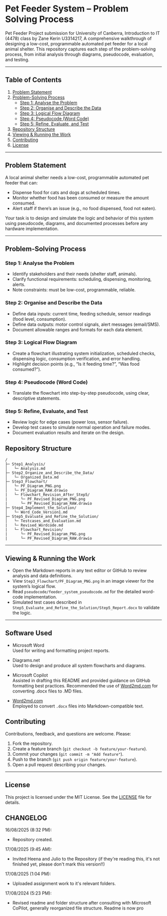 # Pet Feeder System – Problem Solving Process
Pet Feeder Project submission for University of Canberra, Introduction to IT (4478) class by Zane Kerin U3314217, 
A comprehensive walkthrough of designing a low-cost, programmable automated pet feeder for a local animal shelter. This repository captures each step of the problem-solving process, from initial analysis through diagrams, pseudocode, evaluation, and testing.

---

## Table of Contents

1. [Problem Statement](#problem-statement)  
2. [Problem-Solving Process](#problem-solving-process)  
   - [Step 1: Analyse the Problem](#step-1-analyse-the-problem)  
   - [Step 2: Organise and Describe the Data](#step-2-organise-and-describe-the-data)  
   - [Step 3: Logical Flow Diagram](#step-3-logical-flow-diagram)  
   - [Step 4: Pseudocode (Word Code)](#step-4-pseudocode-word-code)  
   - [Step 5: Refine, Evaluate, and Test](#step-5-refine-evaluate-and-test)  
3. [Repository Structure](#repository-structure)  
4. [Viewing & Running the Work](#viewing--running-the-work)  
5. [Contributing](#contributing)  
6. [License](#license)  

---

## Problem Statement

A local animal shelter needs a low-cost, programmable automated pet feeder that can:
- Dispense food for cats and dogs at scheduled times.  
- Monitor whether food has been consumed or measure the amount consumed.  
- Alert staff if there’s an issue (e.g., no food dispensed, food not eaten).  

Your task is to design and simulate the logic and behavior of this system using pseudocode, diagrams, and documented processes before any hardware implementation.

---

## Problem-Solving Process

### Step 1: Analyse the Problem

- Identify stakeholders and their needs (shelter staff, animals).  
- Clarify functional requirements: scheduling, dispensing, monitoring, alerts.  
- Note constraints: must be low-cost, programmable, reliable.  

### Step 2: Organise and Describe the Data

- Define data inputs: current time, feeding schedule, sensor readings (food level, consumption).  
- Define data outputs: motor control signals, alert messages (email/SMS).  
- Document allowable ranges and formats for each data element.  

### Step 3: Logical Flow Diagram

- Create a flowchart illustrating system initialization, scheduled checks, dispensing logic, consumption verification, and error handling.  
- Highlight decision points (e.g., “Is it feeding time?”, “Was food consumed?”).  

### Step 4: Pseudocode (Word Code)

- Translate the flowchart into step-by-step pseudocode, using clear, descriptive statements.  

### Step 5: Refine, Evaluate, and Test

- Review logic for edge cases (power loss, sensor failure).  
- Develop test cases to simulate normal operation and failure modes.  
- Document evaluation results and iterate on the design.

## Repository Structure

```text
/
├─ Step1_Analysis/
│   └─ Analysis.md
├─ Step2_Organize_and_Describe_the_Data/
│   └─ Organized_Data.md
├─ Step3_Flowchart/
│   └─ PF_Diagram_PNG.png
│   └─ PF_Diagram_RAW.drawio
|   └─ Flowchart_Revision_After_Step5/
|      └─ PF_Revised_Diagram_PNG.png
|      └─ PF_Revised_Diagram_RAW.drawio
├─ Step4_Implement_the_Solution/
│   └─ Word_Code_Version1.md
├─ Step5_Evaluate_and_Refine_the_Solution/
│   └─ Testcases_and_Evaluation.md
|   └─ Revised_Wordcode.md
|   └─ Flowchart_Revision/
|      └─ PF_Revised_Diagram_PNG.png
|      └─ PF_Revised_Diagram_RAW.drawio

```

---

## Viewing & Running the Work

- Open the Markdown reports in any text editor or GitHub to review analysis and data definitions.  
- View `Step3_Flowchart/PF_Diagram_PNG.png` in an image viewer for the system’s logical flow.  
- Read `pseudocode/feeder_system_pseudocode.md` for the detailed word-code implementation.  
- Simulated test cases described in `Step5_Evaluate_and_Refine_the_Solution/Step5_Report.docx` to validate the logic.

---

## Software Used

- Microsoft Word  
  Used for writing and formatting project reports.

- Diagrams.net  
  Used to design and produce all system flowcharts and diagrams.

- Microsoft Copilot  
  Assisted in drafting this README and provided guidance on GitHub formatting best practices. Recommended the use of [Word2md.com](https://word2md.com/) for converting .docx files to .MD files.

- [Word2md.com](https://word2md.com/)  
  Employed to convert `.docx` files into Markdown-compatible text.

## Contributing

Contributions, feedback, and questions are welcome. Please:

1. Fork the repository.  
2. Create a feature branch (`git checkout -b feature/your-feature`).  
3. Commit your changes (`git commit -m "Add feature"`).  
4. Push to the branch (`git push origin feature/your-feature`).  
5. Open a pull request describing your changes.

---

## License

This project is licensed under the MIT License. See the [LICENSE](LICENSE) file for details.


## CHANGELOG
16/08/2025 (8:32 PM):
- Repository created.

17/08/2025 (9:45 AM):
- Invited Heena and Julio to the Repository (if they're reading this, it's not finished yet, please don't mark this version!!)

17/08/2025 (1:04 PM):
- Uploaded assignment work to it's relevant folders. 

17/08/2024 (5:23 PM):
- Revised readme and folder structure after consulting with Microsoft CoPilot, generally reorganized file structure. Readme is now pro

